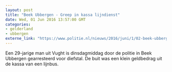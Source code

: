 ```yaml
---
layout: post
title: "Beek Ubbergen - Greep in kassa lijndienst"
date: Wed, 01 Jun 2016 13:57:00 GMT
categories: 
- gelderland 
- ubbergen 
externe_link: "https://www.politie.nl/nieuws/2016/juni/1/02-beek-ubbergen-greep-in-kassa-lijndienst.html"
---
```


Een 29-jarige man uit Vught is dinsdagmiddag door de politie in Beek Ubbergen gearresteerd voor diefstal. De buit was een klein geldbedrag uit de kassa van een lijnbus.
